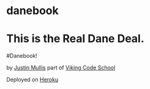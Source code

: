 danebook
========

This is the Real Dane Deal.
=======
#Danebook!

by [Justin Mullis](https://github.com/nonadmin)
part of [Viking Code School](http://www.vikingcodeschool.com/)


Deployed on [Heroku](https://calm-brushlands-7082.herokuapp.com)

